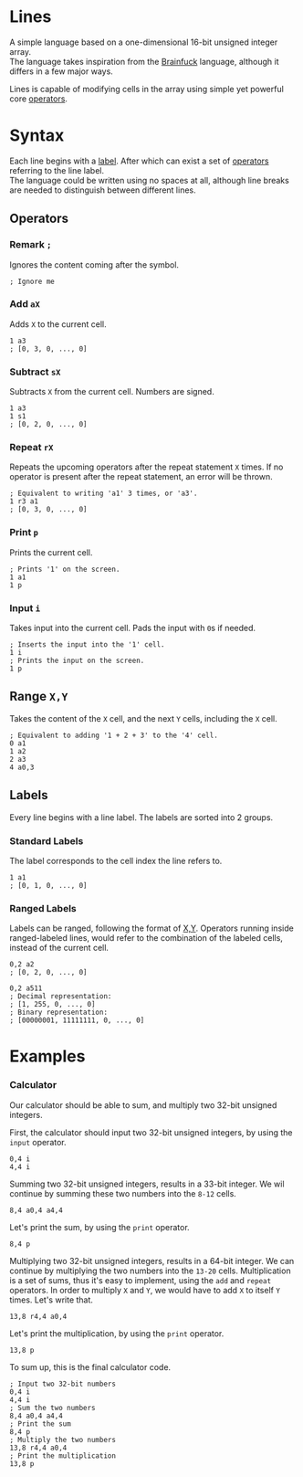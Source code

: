 # Lines
A simple language based on a one-dimensional 16-bit unsigned integer array.  
The language takes inspiration from the [Brainfuck](https://en.wikipedia.org/wiki/Brainfuck) language, although it differs in a few major ways.

Lines is capable of modifying cells in the array using simple yet powerful core [operators](#operators).

# Syntax
Each line begins with a [label](#labels). After which can exist a set of [operators](#operators) referring to the line label.  
The language could be written using no spaces at all, although line breaks are needed to distinguish between different lines.

## Operators

### Remark `;`
Ignores the content coming after the symbol.
```
; Ignore me
```

### Add `aX`
Adds `X` to the current cell.
```
1 a3
; [0, 3, 0, ..., 0]
```

### Subtract `sX`
Subtracts `X` from the current cell. Numbers are signed.
```
1 a3
1 s1
; [0, 2, 0, ..., 0]
```

### Repeat `rX`
Repeats the upcoming operators after the repeat statement `X` times.
If no operator is present after the repeat statement, an error will be thrown. 
```
; Equivalent to writing 'a1' 3 times, or 'a3'.
1 r3 a1
; [0, 3, 0, ..., 0]
```

### Print `p`
Prints the current cell.
```
; Prints '1' on the screen.
1 a1
1 p
```

### Input `i`
Takes input into the current cell. Pads the input with `0`s if needed.
```
; Inserts the input into the '1' cell.
1 i
; Prints the input on the screen.
1 p
```

## Range `X,Y`
Takes the content of the `X` cell, and the next `Y` cells, including the `X` cell.
```
; Equivalent to adding '1 + 2 + 3' to the '4' cell.
0 a1
1 a2
2 a3
4 a0,3
```

## Labels
Every line begins with a line label. The labels are sorted into 2 groups.

### Standard Labels
The label corresponds to the cell index the line refers to.
```
1 a1
; [0, 1, 0, ..., 0]
```

### Ranged Labels
Labels can be ranged, following the format of [X,Y](#range-xy).
Operators running inside ranged-labeled lines, would refer to the combination of the labeled cells, instead of the current cell. 
```
0,2 a2
; [0, 2, 0, ..., 0]
```
```
0,2 a511
; Decimal representation:
; [1, 255, 0, ..., 0]
; Binary representation:
; [00000001, 11111111, 0, ..., 0]
```

# Examples

### Calculator
Our calculator should be able to sum, and multiply two 32-bit unsigned integers.

First, the calculator should input two 32-bit unsigned integers, by using the `input` operator.
```
0,4 i
4,4 i
```

Summing two 32-bit unsigned integers, results in a 33-bit integer.
We wil continue by summing these two numbers into the `8-12` cells.
```
8,4 a0,4 a4,4
```

Let's print the sum, by using the `print` operator.
```
8,4 p
```

Multiplying two 32-bit unsigned integers, results in a 64-bit integer.
We can continue by multiplying the two numbers into the `13-20` cells.
Multiplication is a set of sums, thus it's easy to implement, using the `add` and `repeat` operators.
In order to multiply `X` and `Y`, we would have to add `X` to itself `Y` times. Let's write that.
```
13,8 r4,4 a0,4
```

Let's print the multiplication, by using the `print` operator.
```
13,8 p
```

To sum up, this is the final calculator code.
```
; Input two 32-bit numbers
0,4 i
4,4 i
; Sum the two numbers
8,4 a0,4 a4,4
; Print the sum
8,4 p
; Multiply the two numbers
13,8 r4,4 a0,4
; Print the multiplication
13,8 p
```

